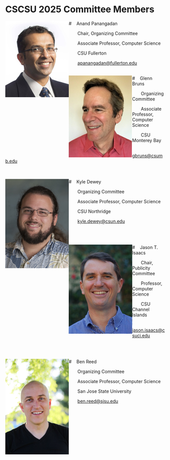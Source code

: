 # CSCSU 2025 Committee Members

<img align="left" src="Anand.jpg" width="200"/>
# &nbsp;&nbsp;&nbsp;Anand Panangadan

&nbsp;&nbsp;&nbsp;&nbsp;&nbsp;&nbsp; Chair, Organizing Committee

&nbsp;&nbsp;&nbsp;&nbsp;&nbsp;&nbsp; Associate Professor, Computer Science

&nbsp;&nbsp;&nbsp;&nbsp;&nbsp;&nbsp; CSU Fullerton

&nbsp;&nbsp;&nbsp;&nbsp;&nbsp;&nbsp; [apanangadan@fullerton.edu](apanangadan@fullerton.edu)

<br>

<img align="left" src="glenn.png" width="200"/> 
# &nbsp;&nbsp;&nbsp;Glenn Bruns

&nbsp;&nbsp;&nbsp;&nbsp;&nbsp;&nbsp; Organizing Committee

&nbsp;&nbsp;&nbsp;&nbsp;&nbsp;&nbsp; Associate Professor, Computer Science

&nbsp;&nbsp;&nbsp;&nbsp;&nbsp;&nbsp; CSU Monterey Bay

&nbsp;&nbsp;&nbsp;&nbsp;&nbsp;&nbsp; [gbruns@csumb.edu](gbruns@csumb.edu)

<br>
<br>

<img align="left" src="kd.jpg" width="200"/>
# &nbsp;&nbsp;&nbsp;Kyle Dewey

&nbsp;&nbsp;&nbsp;&nbsp;&nbsp;&nbsp; Organizing Committee

&nbsp;&nbsp;&nbsp;&nbsp;&nbsp;&nbsp; Associate Professor, Computer Science

&nbsp;&nbsp;&nbsp;&nbsp;&nbsp;&nbsp; CSU Northridge

&nbsp;&nbsp;&nbsp;&nbsp;&nbsp;&nbsp; [kyle.dewey@csun.edu](kyle.dewey@csun.edu) 

<br>
<br>
<br>

<img align="left" src="jason.jpg" width="200"/>
# &nbsp;&nbsp;&nbsp;Jason T. Isaacs

&nbsp;&nbsp;&nbsp;&nbsp;&nbsp;&nbsp; Chair, Publicity Committee

&nbsp;&nbsp;&nbsp;&nbsp;&nbsp;&nbsp; Professor, Computer Science

&nbsp;&nbsp;&nbsp;&nbsp;&nbsp;&nbsp; CSU Channel Islands

&nbsp;&nbsp;&nbsp;&nbsp;&nbsp;&nbsp; [jason.isaacs@csuci.edu](jason.isaacs@csuci.edu)

<br>
<br>
<br>

<img align="left" src="Ben_Reed.jpg" width="200"/>
# &nbsp;&nbsp;&nbsp;Ben Reed

&nbsp;&nbsp;&nbsp;&nbsp;&nbsp;&nbsp; Organizing Committee

&nbsp;&nbsp;&nbsp;&nbsp;&nbsp;&nbsp; Associate Professor, Computer Science

&nbsp;&nbsp;&nbsp;&nbsp;&nbsp;&nbsp; San Jose State University

&nbsp;&nbsp;&nbsp;&nbsp;&nbsp;&nbsp; [ben.reed@sjsu.edu](ben.reed@sjsu.edu)

<br>
<br>
<br>
<br>
<br>

